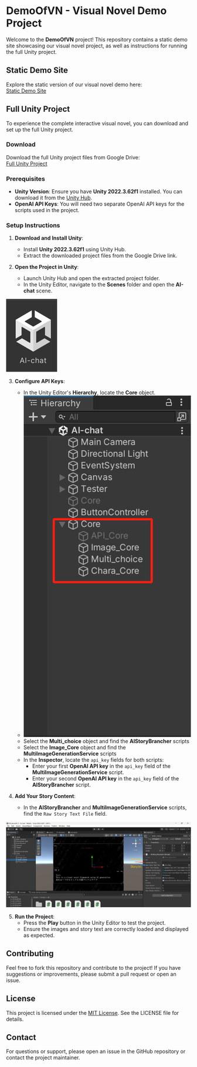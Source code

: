 # DemoOfVN - Visual Novel Demo Project

Welcome to the **DemoOfVN** project! This repository contains a static demo site showcasing our visual novel project, as well as instructions for running the full Unity project.


## Static Demo Site
Explore the static version of our visual novel demo here:  
[Static Demo Site](https://zifanye.github.io/DemoOfVN_static/)

## Full Unity Project
To experience the complete interactive visual novel, you can download and set up the full Unity project.

### Download
Download the full Unity project files from Google Drive:  
[Full Unity Project](https://drive.google.com/file/d/1amnWr7qdqqe1LRTjIMl9jhEM21vGfAhb/view?usp=sharing)

### Prerequisites
- **Unity Version**: Ensure you have **Unity 2022.3.62f1** installed. You can download it from the [Unity Hub](https://unity.com/download).
- **OpenAI API Keys**: You will need two separate OpenAI API keys for the scripts used in the project.

### Setup Instructions
1. **Download and Install Unity**:
   - Install **Unity 2022.3.62f1** using Unity Hub.
   - Extract the downloaded project files from the Google Drive link.

2. **Open the Project in Unity**:
   - Launch Unity Hub and open the extracted project folder.
   - In the Unity Editor, navigate to the **Scenes** folder and open the **AI-chat** scene.
   
![AI_chat_scene](https://github.com/ZifanYE/UnityVNforGCCE/blob/main/ScreenShot/Scene_select.png?text=scene)

3. **Configure API Keys**:
   - In the Unity Editor's **Hierarchy**, locate the **Core** object.
   - ![Hierarchy](https://github.com/ZifanYE/UnityVNforGCCE/blob/main/ScreenShot/Hierarchy_position.png?text=Hierarchy) 
   - Select the **Multi_choice** object and find the **AIStoryBrancher** scripts
   - Select the **Image_Core** object and find the **MultiImageGenerationService**  scripts
   - In the **Inspector**, locate the `api_key` fields for both scripts:
     - Enter your first **OpenAI API key** in the `api_key` field of the **MultiImageGenerationService** script.
     - Enter your second **OpenAI API key** in the `api_key` field of the **AIStoryBrancher** script.

4. **Add Your Story Content**:
   - In the **AIStoryBrancher** and **MultiImageGenerationService** scripts, find the `Raw Story Text File` field.

![Input_Story](https://github.com/ZifanYE/UnityVNforGCCE/blob/main/ScreenShot/add_information.png?text=input) 


5. **Run the Project**:
   - Press the **Play** button in the Unity Editor to test the project.
   - Ensure the images and story text are correctly loaded and displayed as expected.


## Contributing
Feel free to fork this repository and contribute to the project! If you have suggestions or improvements, please submit a pull request or open an issue.

## License
This project is licensed under the [MIT License](LICENSE). See the LICENSE file for details.

## Contact
For questions or support, please open an issue in the GitHub repository or contact the project maintainer.
